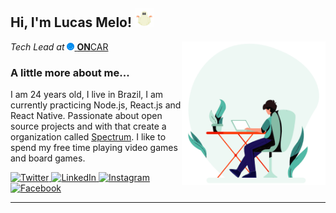 <h2> Hi, I'm Lucas Melo! <img src="https://raw.githubusercontent.com/bordmelo/bordmelo/master/assets/ghost.gif" width="30"></h2>
<img align='right' src="https://raw.githubusercontent.com/bordmelo/bordmelo/master/assets/typing.gif" width="230">
<p><em>Tech Lead at </em><a href="https://oncar.com.br/" target="_blank"><img src="https://raw.githubusercontent.com/bordmelo/bordmelo/master/assets/oncar.png" height="12"> <strong>ON</strong>CAR</a> 
  </p>

### A little more about me...  

I am 24 years old, I live in Brazil, I am currently practicing Node.js, React.js and React Native. Passionate about open source projects and with that create a organization called <a href="https://github.com/SpectrumTeam/introduction">Spectrum</a>. I like to spend my free time playing video games and board games.

<p align="left">
  <a href="https://twitter.com/bordmelo" target="blank">
    <img src="https://img.shields.io/badge/twitter-%231DA1F2.svg?&style=for-the-badge&logo=twitter&logoColor=white&color=30d9bb" alt="Twitter"/>
  </a>
  <a href="https://www.linkedin.com/in/bordmelo" target="_blank">
    <img src="https://img.shields.io/badge/linkedin-%230077B5.svg?&style=for-the-badge&logo=linkedin&logoColor=white&color=30d9bb" alt="LinkedIn"/>
  </a>
  <a href="https://instagram.com/melo.env" target="_blank">
    <img src="https://img.shields.io/badge/instagram-%23E4405F.svg?&style=for-the-badge&logo=instagram&logoColor=white&color=30d9bb" alt="Instagram"/>
  </a>
  <a href="https://www.facebook.com/bordmello" target="_blank">
    <img src="https://img.shields.io/badge/facebook-%231877F2.svg?&style=for-the-badge&logo=facebook&logoColor=white&color=30d9bb" alt="Facebook"/>
  </a>
</p>

---
